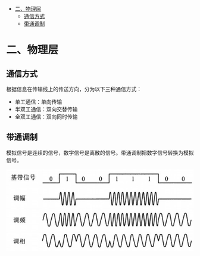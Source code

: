 <!-- GFM-TOC -->
* [二、物理层](#二物理层)
    * [通信方式](#通信方式)
    * [带通调制](#带通调制)
<!-- GFM-TOC -->

# 二、物理层

## 通信方式

根据信息在传输线上的传送方向，分为以下三种通信方式：

- 单工通信：单向传输
- 半双工通信：双向交替传输
- 全双工通信：双向同时传输

## 带通调制

模拟信号是连续的信号，数字信号是离散的信号。带通调制把数字信号转换为模拟信号。

<div align="center"> <img src="pics//f0a31c04-6e26-408c-8395-88f4e2ae928b.jpg"/> </div><br>

